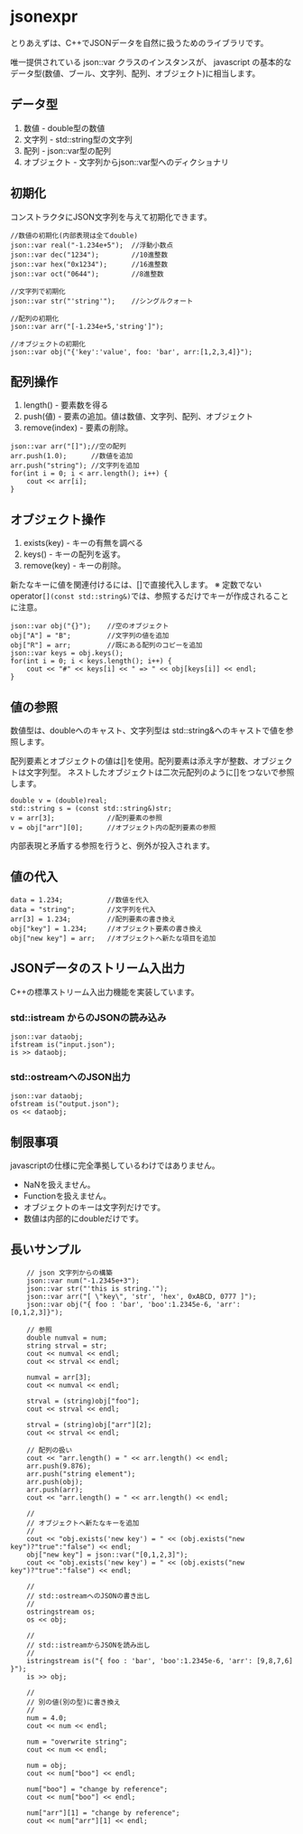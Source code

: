 jsonexpr
=======

とりあえずは、C++でJSONデータを自然に扱うためのライブラリです。

唯一提供されている json::var クラスのインスタンスが、
javascript の基本的なデータ型(数値、ブール、文字列、配列、オブジェクト)に相当します。

## データ型

1. 数値 - double型の数値
2. 文字列 - std::string型の文字列
3. 配列 - json::var型の配列
4. オブジェクト - 文字列からjson::var型へのディクショナリ

## 初期化

コンストラクタにJSON文字列を与えて初期化できます。

```
//数値の初期化(内部表現は全てdouble)
json::var real("-1.234e+5");  //浮動小数点
json::var dec("1234");        //10進整数
json::var hex("0x1234");      //16進整数
json::var oct("0644");        //8進整数

//文字列で初期化
json::var str("'string'");    //シングルクォート

//配列の初期化
json::var arr("[-1.234e+5,'string']");

//オブジェクトの初期化
json::var obj("{'key':'value', foo: 'bar', arr:[1,2,3,4]}");
```

## 配列操作

1. length() - 要素数を得る
2. push(値) - 要素の追加。値は数値、文字列、配列、オブジェクト
3. remove(index) - 要素の削除。


```
json::var arr("[]");//空の配列
arr.push(1.0);      //数値を追加
arr.push("string"); //文字列を追加
for(int i = 0; i < arr.length(); i++) {
    cout << arr[i];
}
```

## オブジェクト操作

1. exists(key) - キーの有無を調べる
2. keys() - キーの配列を返す。
3. remove(key) - キーの削除。

新たなキーに値を関連付けるには、\[\]で直接代入します。
※ 定数でないoperator`[](const std::string&)`では、参照するだけでキーが作成されることに注意。

```
json::var obj("{}");    //空のオブジェクト
obj["A"] = "B";         //文字列の値を追加
obj["R"] = arr;         //既にある配列のコピーを追加
json::var keys = obj.keys();
for(int i = 0; i < keys.length(); i++) {
    cout << "#" << keys[i] << " => " << obj[keys[i]] << endl;
}
```

## 値の参照

数値型は、doubleへのキャスト、文字列型は std::string&へのキャストで値を参照します。

配列要素とオブジェクトの値は\[\]を使用。配列要素は添え字が整数、オブジェクトは文字列型。
ネストしたオブジェクトは二次元配列のように\[\]をつないで参照します。

```
double v = (double)real;
std::string s = (const std::string&)str;
v = arr[3];             //配列要素の参照
v = obj["arr"][0];      //オブジェクト内の配列要素の参照
```

内部表現と矛盾する参照を行うと、例外が投入されます。


## 値の代入

```
data = 1.234;           //数値を代入
data = "string";        //文字列を代入
arr[3] = 1.234;         //配列要素の書き換え
obj["key"] = 1.234;     //オブジェクト要素の書き換え
obj["new key"] = arr;   //オブジェクトへ新たな項目を追加
```

## JSONデータのストリーム入出力

C++の標準ストリーム入出力機能を実装しています。

### std::istream からのJSONの読み込み

```
json::var dataobj;
ifstream is("input.json");
is >> dataobj;
```

### std::ostreamへのJSON出力

```
json::var dataobj;
ofstream is("output.json");
os << dataobj;
```

## 制限事項

javascriptの仕様に完全準拠しているわけではありません。

* NaNを扱えません。
* Functionを扱えません。
* オブジェクトのキーは文字列だけです。
* 数値は内部的にdoubleだけです。

## 長いサンプル

```
    // json 文字列からの構築
    json::var num("-1.2345e+3");
    json::var str("'this is string.'");
    json::var arr("[ \"key\", 'str', 'hex', 0xABCD, 0777 ]");
    json::var obj("{ foo : 'bar', 'boo':1.2345e-6, 'arr': [0,1,2,3]}");

    // 参照
    double numval = num;
    string strval = str;
    cout << numval << endl;
    cout << strval << endl;

    numval = arr[3];
    cout << numval << endl;

    strval = (string)obj["foo"];
    cout << strval << endl;

    strval = (string)obj["arr"][2];
    cout << strval << endl;

    // 配列の扱い
    cout << "arr.length() = " << arr.length() << endl;
    arr.push(9.876);
    arr.push("string element");
    arr.push(obj);
    arr.push(arr);
    cout << "arr.length() = " << arr.length() << endl;

    //
    // オブジェクトへ新たなキーを追加
    //
    cout << "obj.exists('new key') = " << (obj.exists("new key")?"true":"false") << endl;
    obj["new key"] = json::var("[0,1,2,3]");
    cout << "obj.exists('new key') = " << (obj.exists("new key")?"true":"false") << endl;

    //
    // std::ostreamへのJSONの書き出し
    //
    ostringstream os;
    os << obj;

    //
    // std::istreamからJSONを読み出し
    //
    istringstream is("{ foo : 'bar', 'boo':1.2345e-6, 'arr': [9,8,7,6] }");
    is >> obj;

    //
    // 別の値(別の型)に書き換え
    //
    num = 4.0;
    cout << num << endl;

    num = "overwrite string";
    cout << num << endl;

    num = obj;
    cout << num["boo"] << endl;

    num["boo"] = "change by reference";
    cout << num["boo"] << endl;

    num["arr"][1] = "change by reference";
    cout << num["arr"][1] << endl;
```
